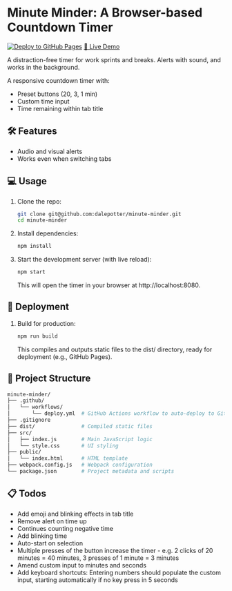 # Minute Minder: A Browser-based Countdown Timer

[![Deploy to GitHub Pages](https://github.com/dalepotter/minute-minder/actions/workflows/deploy.yml/badge.svg)](https://github.com/dalepotter/minute-minder/actions/workflows/deploy.yml)
[🚀 Live Demo](https://dalepotter.github.io/minute-minder/)

A distraction-free timer for work sprints and breaks. Alerts with sound, and works in the background.

A responsive countdown timer with:
- Preset buttons (20, 3, 1 min)
- Custom time input
- Time remaining within tab title

## 🛠  Features

- Audio and visual alerts
- Works even when switching tabs

## 💻 Usage

1. Clone the repo:
   ```bash
   git clone git@github.com:dalepotter/minute-minder.git
   cd minute-minder
   ```
2. Install dependencies:
   ```bash
   npm install
   ```
3. Start the development server (with live reload):
   ```bash
   npm start
   ```
   This will open the timer in your browser at http://localhost:8080.

## 🚀 Deployment

1. Build for production:
   ```bash
   npm run build
   ```
   This compiles and outputs static files to the dist/ directory, ready for deployment (e.g., GitHub Pages).

## 📁 Project Structure

```bash
minute-minder/
├── .github/
│   └── workflows/
│       └── deploy.yml  # GitHub Actions workflow to auto-deploy to GitHub Pages
├── .gitignore
├── dist/               # Compiled static files
├── src/
│   ├── index.js        # Main JavaScript logic
│   └── style.css       # UI styling
├── public/
│   └── index.html      # HTML template
├── webpack.config.js   # Webpack configuration
└── package.json        # Project metadata and scripts
```


## 📋 Todos
- Add emoji and blinking effects in tab title
- Remove alert on time up
- Continues counting negative time
- Add blinking time
- Auto-start on selection
- Multiple presses of the button increase the timer - e.g. 2 clicks of 20 minutes = 40 minutes, 3 presses of 1 minute = 3 minutes
- Amend custom input to minutes and seconds
- Add keyboard shortcuts: Entering numbers should populate the custom input, starting automatically if no key press in 5 seconds
